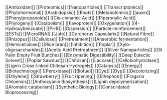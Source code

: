 [[Antioxidant]]
[[Proteomics]]
[[Nanoparticles]]
[[Transcriptomics]]
[[Phytohormonal]]
[[Arabidopsis]]
[[Roots]]
[[Metabolomics]]
[[auxin]]
[[Phenylpropanoids]]
[[Cis-cinnamic Acid]]
[[Piperonylic Acid]]
[[Phylogeny]]
[[Catabolism]]
[[flavoprotein]]
[[Oxygenation]]
[[4-Hydroxybenzoate]]
[[PHB]]
[[Dispersion]]
[[Particle-reinforcement]]
[[ESTs]]
[[MicroRNA]]
[[Jute]]
[[Corchorus Capsularis]]
[[Natural Fibre]]
[[Rhizopus]]
[[Cellulose]]
[[Pretreatment]]
[[Anaerobic fermentation]]
[[Hemicellulose]]
[[Rice bran]]
[[Inhibition]]
[[Poplar]]
[[Xylo-oligosaccharides]]
[[Acetic Acid Pretreatment]]
[[Silver Nanoparticles]]
[[Oil Palm Empty Fruit Bunches]]
[[Enzymatic Digestibility]]
[[Deep Eutectic Solvent]]
[[Poplar Sawdust]]
[[Chitosan]]
[[Laccase]]
[[Cellobiohydrolase]]
[[Lignin Cross-linked Chitosan Hydrogels]]
[[Catalysis]]
[[Energy]]
[[Biotechnology]]
[[Peroxidase]]
[[Biofuel]]
[[Dye]]
[[Dyp]]
[[Decolorizing]]
[[Ethylene]]
[[Strawberry]]
[[Fruit ripening]]
[[Ethephon]]
[[Fragaria Chiloensis]]
[[Anthocyanin Biosynthesis]]
[[Lignin depolymerization]]
[[Aromatic catabolism]]
[[Synthetic Biology]]
[[Consolidated Bioprocessing]]
